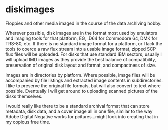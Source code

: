 # diskimages
Floppies and other media imaged in the course of the data archiving hobby.

Wherever possible, disk images are in the format most used by emulators and imaging tools for that platform, EG, .D64 for Commodore 64, DMK for TRS-80, etc.
If there is no standard image format for a platform, or I lack the tools to coerce a raw flux stream into a usable image format, zipped SCP flux files will be uploaded.
For disks that use standard IBM sectors, usually I will upload IMD images as they provide the best balance of compatibility, preservation of original disk layout and format, and compactness of size.

Images are in directories by platform. Where possible, image files will be accompanied by file listings and extracted image contents in subdirectories. I like to preserve the original file formats, but will also convert to text where possible. Eventually I will get around to uploading scanned pictures of the disks themselves. 

I would really like there to be a standard archival format that can store metadata, disk data, and a cover image all in one file, similar to the way Adobe Digital Negative works for pcitures...might look into creating that in my copious free time.
